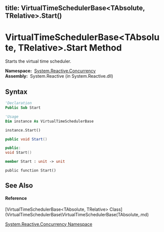 title: VirtualTimeSchedulerBase<TAbsolute, TRelative>.Start()
---
# VirtualTimeSchedulerBase\<TAbsolute, TRelative\>.Start Method

Starts the virtual time scheduler.

**Namespace:**  [System.Reactive.Concurrency](System.Reactive.Concurrency\System.Reactive.Concurrency.md)  
**Assembly:**  System.Reactive (in System.Reactive.dll)

## Syntax

```vb
'Declaration
Public Sub Start
```

```vb
'Usage
Dim instance As VirtualTimeSchedulerBase

instance.Start()
```

```csharp
public void Start()
```

```c++
public:
void Start()
```

```fsharp
member Start : unit -> unit 
```

```jscript
public function Start()
```

## See Also

#### Reference

[VirtualTimeSchedulerBase\<TAbsolute, TRelative\> Class](VirtualTimeSchedulerBase\VirtualTimeSchedulerBase(TAbsolute,.md)

[System.Reactive.Concurrency Namespace](System.Reactive.Concurrency\System.Reactive.Concurrency.md)
